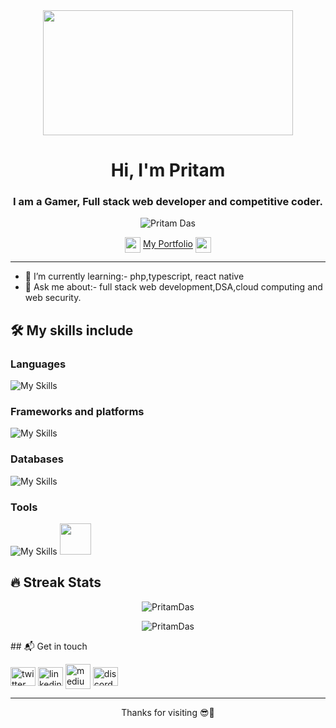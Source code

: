 <div align="center">
<img align="center" height="200px" width="400px" src="https://developers.giphy.com/branch/master/static/api-512d36c09662682717108a38bbb5c57d.gif">
</div>
<h1 align="center">Hi, I'm Pritam </h1>
<h3 align="center">I am a Gamer, Full stack web developer and competitive coder.</h3>
<div align="center">
  <p> <img src="https://komarev.com/ghpvc/?username=shivam1317&label=Profile%20views&color=023e8a&style=flat" alt="Pritam Das" /> </p>
  </div>
<div align="center">
  <img src="https://cdn.discordapp.com/emojis/619643456310083656.gif?size=160&quality=lossless" align="center" height="25px" width="25px"/>
<a href="#" target="_blank" align="center">My Portfolio</a>
  <img src="https://cdn.discordapp.com/emojis/619643456310083656.gif?size=160&quality=lossless" align="center" height="25px" width="25px"/>
</div>

-----
- 🌱 I’m currently learning:- php,typescript, react native
- 💬 Ask me about:- full stack web development,DSA,cloud computing and web security.

## 🛠 My skills include

### Languages

![My Skills](https://skills.thijs.gg/icons?i=cpp,html,css,js,ts,golang,python,php,java&theme=dark) 

### Frameworks and platforms

![My Skills](https://skills.thijs.gg/icons?i=react,nextjs,nodejs,express,tailwind,bootstrap,aws,azure,linux,materialui&theme=dark)

### Databases

![My Skills](https://skills.thijs.gg/icons?i=mongodb,firebase,mysql&theme=dark)

### Tools

![My Skills](https://skills.thijs.gg/icons?i=git,github,md,vscode,redux,prisma,netlify,vercel&theme=dark)
<img height="50" width="50" src="https://forum.obsidian.md/uploads/default/original/2X/b/b0c1ac65c3b9c3c94389bbfa5466dae781e06d85.png"/>

## 🔥 Streak Stats
<p align="center"><img src="https://github-readme-streak-stats.herokuapp.com/?user=Pritam28877&theme=black-ice" alt="PritamDas"  /></p>
<!-- <p align="center"><img src="https://github-readme-stats.vercel.app/api?username=Pritam28877&show_icons=true&locale=en&theme=tokyonight" alt="PritamDas"  /></p> -->
<p align="center"><img src="https://github-readme-stats.vercel.app/api/top-langs?username=Pritam28877&show_icons=true&locale=en&layout=compact&theme=tokyonight" alt="PritamDas"  /></p>
## 📬 Get in touch

<p>
<a href="https://twitter.com/PritamD285" target="_blank"><img align="center" src="https://raw.githubusercontent.com/rahuldkjain/github-profile-readme-generator/master/src/images/icons/Social/twitter.svg" alt="twitter" height="30" width="40" /></a>
<a href="https://www.linkedin.com/in/pritam-das-366397223/" target="_blank"><img align="center" src="https://raw.githubusercontent.com/rahuldkjain/github-profile-readme-generator/master/src/images/icons/Social/linked-in-alt.svg" alt="linkedin" height="30" width="40" /></a>
<a href="#" target="_blank"><img align="center" src="![image](https://github.com/Pritam28877/Pritam28877/assets/92548589/479a36d1-f1a2-4ae9-abb3-726f42f6384b)
" alt="medium" height"30" width="40"/></a>
<a href="#" target="_blank"><img align="center" src="https://skills.thijs.gg/icons?i=discord&theme=dark" height="30" width="40" alt="discord"/></a>
</p>

----

<p align="center">
Thanks for visiting 😎🤝
</p>
